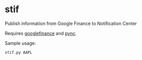 # stif
Publish information from Google Finance to Notification Center

Requires [googlefinance](https://github.com/hongtaocai/googlefinance) and [pync](https://github.com/SeTeM/pync).

Sample usage:

```
stif.py AAPL
```
